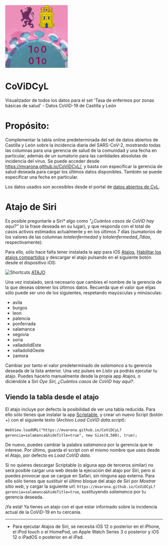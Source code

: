 <img src="logo.png" alt="Logo de CoViDCyL" width="200"/>

# CoViDCyL
Visualizador de todos los datos para el set 'Tasa de enfermos por zonas básicas de salud' - Datos CoViD-19 de Castilla y León

# Propósito:
Complementar la tabla online predeterminada del set de datos abiertos de Castilla y León sobre la incidencia diaria del SARS-CoV-2, mostrando todas las columnas para una gerencia de salud de la comunidad y una fecha en particular, además de un sumatorio para las cantidades absolutas de incidencia del virus. Se puede acceder desde <a href="https://mvarona.github.io/CoViDCyL" target="_blank">https://mvarona.github.io/CoViDCyL/</a>, y basta con especificar la gerencia de salud deseada para cargar los últimos datos disponibles. También se puede especificar una fecha en particular.

Los datos usados son accesibles desde el portal de <a href="https://analisis.datosabiertos.jcyl.es/explore/dataset/tasa-enfermos-acumulados-por-areas-de-salud/table/" target="_blank">datos abiertos de CyL</a>.

# Atajo de Siri
Es posible preguntarle a Siri* algo como _"¿Cuántos casos de CoViD hay aquí?"_ (o la frase deseada en su lugar), y que responda con el total de casos activos estimados actualmente y en los últimos 7 días (sumatorios de los valores de las columnas _totalenfermedad_ y _totalenfermedad_7dias_, respectivamente):


Para ello, sólo hace falta tener instalada la app para iOS <a href="https://apps.apple.com/es/app/atajos/id915249334" target="_blank">Atajos</a>, <a href="https://support.apple.com/es-es/HT210628" target="_blank">Habilitar los atajos compartidos</a> y descargar el atajo pulsando en el siguiente botón desde el dispositivo iOS:

![Shortcuts](https://bmsalamanca.com/others/tempWu/shortcuts-app-icon.jpg)
<a href="TODO: URL del atajo">ATAJO</a>

Una vez instalado, será necesario que cambies el nombre de la gerencia de la que deseas obtener los últimos datos. Recuerda que el valor que elijas sólo puede ser uno de los siguientes, respetando mayúsculas y minúsculas:

- avila
- burgos
- leon
- palencia
- ponferrada
- salamanca
- segovia
- soria
- valladolidEste
- valladolidOeste
- zamora

Cambiar por tanto el valor predeterminado de _salamanca_ a tu gerencia deseada de la lista anterior. Una vez pulses en _Listo_ ya podrás ejecutar tu atajo. Puedes hacerlo manualmente desde la propia app Atajos, o diciéndole a Siri _Oye Siri, ¿Cuántos casos de CoViD hay aquí?_.

## Viendo la tabla desde el atajo

El atajo incluye por defecto la posibilidad de ver una tabla reducida. Para ello sólo tienes que instalar la app <a href="https://scriptable.app" target="_blank">Scriptable</a>, y crear un nuevo Script (botón +) con el siguiente texto (Archivo _Load CoViD data.script_):

`WebView.loadURL("https://mvarona.github.io/CoViDCyL?gerencia=salamanca&hideTitle=true", new Size(0,500), true);`

De nuevo, puedes cambiar la palabra _salamanca_ por la gerencia que te interese. Por último, guarda el script con el mismo nombre que uses desde el Atajo, por defecto es _Load CoViD data_.

Si no quieres descargar Scriptable (o alguna app de terceros similar) no será posible cargar una web desde la ejecución del atajo por Siri, pero sí puedes provocar que se cargue en Safari, sin ninguna app externa. Para ello sólo tienes que sustituir el último bloque del atajo de Siri por _Mostrar sitio web_, y cargar la siguiente url: `https://mvarona.github.io/CoViDCyL?gerencia=salamanca&hideTitle=true`, sustituyendo _salamanca_ por tu gerencia deseada.

¡Ya está! Ya tienes un atajo con el que estar informado sobre la incidencia actual de la CoViD-19 en tu cercanía.

<hr/>

* Para ejecutar Atajos de Siri, se necesita iOS 12 o posterior en el iPhone, el iPod touch o el HomePod, un Apple Watch Series 3 o posterior y iOS 12 o iPadOS o posterior en el iPad.